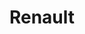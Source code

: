 ---
title: "Renault"
url: /ciudad-autonoma-de-buenos-aires/renault-bernardo-de-irigoyen/
shop: coche
---